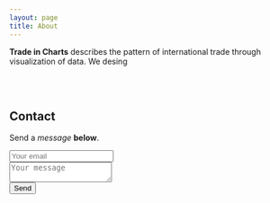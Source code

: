 ```yaml
---
layout: page
title: About
---
```



<p><strong>Trade in Charts</strong> describes the pattern of international trade through visualization of data. We desing </p>

<br><br>
<aside class="message message-newsletter related mb4" role="complementary">
  <h2>Contact</h2>
    <p>Send a <em>message</em> <strong>below</strong>. </p>
    <div class="col col-sm-6">
      <form method="POST" action="https://formspree.io/morreene@gmail.com">
        <input type="email" name="email" placeholder="Your email" class="form-control">
        <br>
        <textarea name="message" placeholder="Your message" class="form-control"></textarea>
        <br>
        <button type="submit">Send</button>
      </form>
    </div>
</aside>
